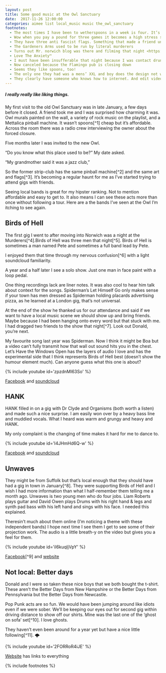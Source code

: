 ```yaml
---
layout: post
title: Some good music at the Owl Sanctuary
date:  2017-11-26 12:00:00
categories: aimee list local_music music the_owl_sanctuary
footnotes:
  - The most times I have been to wetherspoons in a week is four. It’s cheap and near my work
  - Wow when you pay a pound for three games it becomes a high stress situation
  - They have three anti fascist flags. Something that made a friend uncomfortable as he had just got ‘the richard spenser’ haircut
  - The Gardeners Arms used to be run by literal murderers
  - Turns out Mr. norwich blog was there and filming that night <https://norwichblog.com/2016/02/20/dirty-stop-outs-the-murderers-no-holy-men-birds-of-hell-the-grazing-saints-19-february-2016/>
  - Love The Anxiety™
  - I must have been insufferable that night because I was contact drunk and getting excited at nearly every song
  - Now canceled because the Flamingo pub is closing down
  - Seems they like spoons, too!
  - The only one they had was a mens’ XXL and boy does the design not work when I took it in
  - They clearly have someone who knows how to internet. And edit videos
---
```


##### I really really like liking things.

My first visit to the old Owl Sanctuary was in late January, a few days before it closed. A friend took me and I was surprised how charming it was. Owl murals painted on the wall, a variety of rock music on the playlist, and a Mettalica pinball machine. It wasn’t spoons[^1] cheap but it’s affordable. Across the room there was a radio crew interviewing the owner about the forced closure.

Five months later I was invited to the new Owl.

“Do you know what this place used to be?” My date asked.

“My grandmother said it was a jazz club,”

So the former strip-club has the same pinball machine[^2] and the same art and flags[^3]. It’s becoming a regular haunt for me as I’ve started trying to attend gigs with friends.

Seeing local bands is great for my hipster ranking. Not to mention affordable and easy to get to. It also means I can see these acts more than once without following a tour. Here are a the bands I’ve seen at the Owl I’m itching to see again.

## Birds of Hell

The first gig I went to after moving into Norwich was a night at the Murderers[^4].Birds of Hell was three men that night[^5]. Birds of Hell is sometimes a man named Pete and sometimes a full band lead by Pete.

I enjoyed them that time through my nervous confusion[^6] with a light soundcloud familiarity.

A year and a half later I see a solo show. Just one man in face paint with a loop pedal.

One thing recordings lack are liner notes. It was also cool to hear him talk about context for the songs. Spiderman’s Let Himself Go only makes sense if your town has men dressed as Spiderman holding placards advertising pizza, as he learned at a London gig, that’s not universal.

At the end of the show he thanked us for our attendance and said if we want to have a local music scene we should show up and bring friends.  Maybe because I had been hanging onto every word but that stuck with me. I had dragged two friends to the show that night[^7]. Look out Donald, you’re next.

My favourite song last year was Spiderman. Now I think it might be Boa but a video can’t fully transmit how that wall out sound hits you in the chest. Let’s Have the Windows Open has the layers of audio I love and has the experimental side that I think represents Birds of Hell best (doesn’t show the humour element much). Can anyone guess what this one is about?

{% include youtube id='zpzdnMl63So' %}

[Facebook](https://www.facebook.com/Birds-Of-Hell-389667241148381) and [soundcloud](https://soundcloud.com/birds-of-hell)

## HANK

HANK filled in on a gig with Dr Clyde and Organisms (both worth a listen) and made such a nice surprise. I am easily won over by a heavy bass line and muddied vocals.  What I heard was warm and grungy and heavy and HANK.

My only complaint is the changing of time makes it hard for me to dance to.

{% include youtube id='I4JHmHd6Q-w' %}

[Facebook](https://www.facebook.com/Hankmaths) and [soundcloud](https://soundcloud.com/hankmaths)

## Unwaves

They might be from Suffolk but that’s local enough that they should have had a gig in town in January[^8]. They were supporting Birds of Hell and I wish I had more information than what I half-remember them telling me a month ago. Unwaves is two young men who do four jobs. Liam Roberts plays guitar and David Owen plays Drums with his right hand & legs and synth pad bass with his left hand and sings with his face. I needed this explained.

Theresin’t much about them online (I’m noticing a theme with these independent bands)  I hope next time I see them I get to see some of their projection work. The audio is a little breath-y on the video but gives you a feel for them.

{% include youtube id='il6kuqljVpY' %}

[Facebook](https://www.facebook.com/unwaves)[^9] and [website](https://www.facebook.com/unwaves)

## Not local: Better days

Donald and I were so taken these nice boys that we both bought the t-shirt. These aren’t the Better Days from New Hampshire or the Better Days from Pennsylvania but the Better Days from Newcastle.

Pop Punk acts are so fun. We would have been jumping around like idiots even if we were sober. We’ll be keeping our eyes out for second gig within driving distance to show off our shirts. Mine was the last one of the ‘ghost on sofa’ set[^10]. I love ghosts.

They haven’t even been around for a year yet but have a nice little following[^11]. 🌩️

{% include youtube id='2FORRoR4iJE' %}

[Website](https://wearebetterdays.com) has links to everything

{% include footnotes %}
